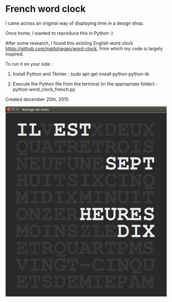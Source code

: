 French word clock
==========
I came across an original way of displaying time in a design shop.

Once home, I wanted to reproduce this in Python :)

After some research, I found this existing English word clock https://github.com/mattohagan/word-clock, from which my code is largely inspired.

To run it on your side :

1. Install Python and Tkinter : sudo apt-get install python python-tk

2. Execute the Python file from the terminal (in the appropriate folder) : python word_clock_french.py

Created december 20th, 2015



![screenshot](https://github.com/cortylal/word_clock_french/blob/master/word_clock_french.png)
